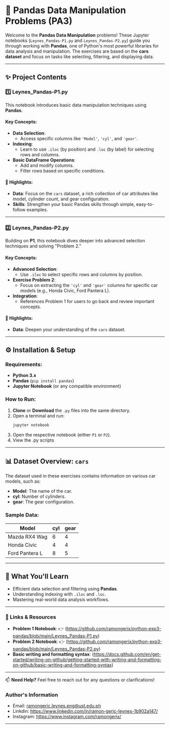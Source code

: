 # 🐼 Pandas Data Manipulation Problems (PA3)

Welcome to the **Pandas Data Manipulation** problems! These Jupyter notebooks (`Leynes_Pandas-P1.py` and `Leynes_Pandas-P2.py`) guide you through working with **Pandas**, one of Python's most powerful libraries for data analysis and manipulation. The exercises are based on the **cars dataset** and focus on tasks like selecting, filtering, and displaying data.

---

## ✨ Project Contents

### 1️⃣ **Leynes_Pandas-P1.py**

This notebook introduces basic data manipulation techniques using **Pandas**.

#### Key Concepts:
- **Data Selection**:
  - Access specific columns like `'Model'`, `'cyl'`, and `'gear'`.
- **Indexing**:
  - Learn to use `.iloc` (by position) and `.loc` (by label) for selecting rows and columns.
- **Basic DataFrame Operations**:
  - Add and modify columns.
  - Filter rows based on specific conditions.

#### 🚀 Highlights:
- **Data**: Focus on the `cars` dataset, a rich collection of car attributes like model, cylinder count, and gear configuration.
- **Skills**: Strengthen your basic Pandas skills through simple, easy-to-follow examples.

---

### 2️⃣ **Leynes_Pandas-P2.py**

Building on **P1**, this notebook dives deeper into advanced selection techniques and solving "Problem 2."

#### Key Concepts:
- **Advanced Selection**:
  - Use `.iloc` to select specific rows and columns by position.
- **Exercise Problem 2**:
  - Focus on extracting the `'cyl'` and `'gear'` columns for specific car models (e.g., Honda Civic, Ford Pantera L).
- **Integration**: 
  - References Problem 1 for users to go back and review important concepts.

#### 🚀 Highlights:
- **Data**: Deepen your understanding of the `cars` dataset.


---

## ⚙️ Installation & Setup

### Requirements:
- **Python 3.x**
- **Pandas** (`pip install pandas`)
- **Jupyter Notebook** (or any compatible environment)

### How to Run:
1. **Clone** or **Download** the `.py` files into the same directory.
2. Open a terminal and run:
   ```bash
   jupyter notebook
   ```
3. Open the respective notebook (either `P1` or `P2`).
4. View the .py scripts

---

## 📊 Dataset Overview: `cars`
The dataset used in these exercises contains information on various car models, such as:
- **Model**: The name of the car.
- **cyl**: Number of cylinders.
- **gear**: The gear configuration.

### Sample Data:
| Model          | cyl | gear |
|----------------|-----|------|
| Mazda RX4 Wag  | 6   | 4    |
| Honda Civic    | 4   | 4    |
| Ford Pantera L | 8   | 5    |

---

## 🌟 What You'll Learn

- Efficient data selection and filtering using **Pandas**.
- Understanding indexing with `.iloc` and `.loc`.
- Mastering real-world data analysis workflows.

---

### 📎 Links & Resources

- **Problem 1 Notebook**: 👉 (https://github.com/ramongerix/python-exp3-pandas/blob/main/Leynes_Pandas-P1.py)
- **Problem 2 Notebook**: 👉 (https://github.com/ramongerix/python-exp3-pandas/blob/main/Leynes_Pandas-P2.py)
- **Basic writing and formatting syntax**: (https://docs.github.com/en/get-started/writing-on-github/getting-started-with-writing-and-formatting-on-github/basic-writing-and-formatting-syntax)
  
  
---

📫 **Need Help?** Feel free to reach out for any questions or clarifications!
### Author's Information
- Email: ramongeric.leynes.eng@ust.edu.ph
- Linkdin: https://www.linkedin.com/in/ramon-geric-leynes-1b902a147/
- Instagram: https://www.instagram.com/ramongerix/

---
